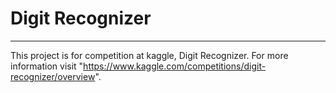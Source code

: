 # Digit Recognizer

---

This project is for competition at kaggle, Digit Recognizer.
For more information visit "https://www.kaggle.com/competitions/digit-recognizer/overview".
